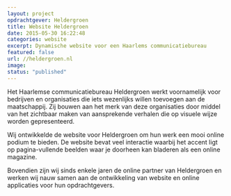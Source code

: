 ```yaml
---
layout: project
opdrachtgever: Heldergroen
title: Website Heldergroen
date: 2015-05-30 16:22:48
categories: website
excerpt: Dynamische website voor een Haarlems communicatiebureau
featured: false
url: //heldergroen.nl
image:
status: "published"
---
```

Het Haarlemse communicatiebureau Heldergroen werkt voornamelijk voor bedrijven en organisaties die iets wezenlijks willen toevoegen aan de maatschappij. Zij bouwen aan het merk van deze organisaties door middel van het zichtbaar maken van aansprekende verhalen die op visuele wijze worden gepresenteerd.

Wij ontwikkelde de website voor Heldergroen om hun werk een mooi online podium te bieden. De website bevat veel interactie waarbij het accent ligt op pagina-vullende beelden waar je doorheen kan bladeren als een online magazine. 

Bovendien zijn wij sinds enkele jaren de online partner van Heldergroen en werken wij nauw samen aan de ontwikkeling van website en online applicaties voor hun opdrachtgevers.
